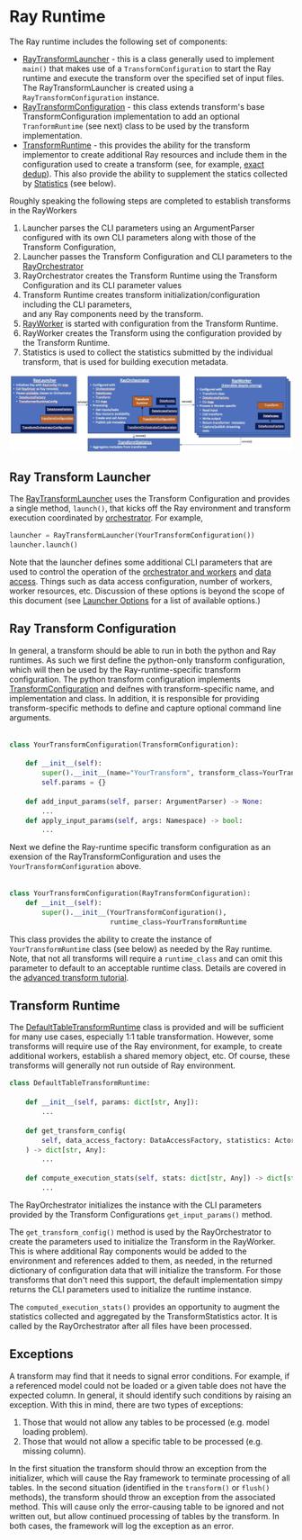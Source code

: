 # Ray Runtime 
The Ray runtime includes the following set of components:

* [RayTransformLauncher](../src/data_processing/runtime/ray/transform_launcher.py) - this is a 
class generally used to implement `main()` that makes use of a `TransformConfiguration` to 
start the Ray runtime and execute the transform over the specified set of input files.
The RayTransformLauncher is created using a `RayTransformConfiguration` instance.
* [RayTransformConfiguration](../src/data_processing/runtime/ray/transform_configuration.py) - this 
class extends transform's base TransformConfiguration implementation to add an optional 
`TranformRuntime` (see next) class to be used by the transform implementation.
* [TransformRuntime](../src/data_processing/runtime/ray/transform_runtime.py) - 
this provides the ability for the transform implementor to create additional Ray resources 
and include them in the configuration used to create a transform
(see, for example, [exact dedup](../../transforms/universal/ededup/src/ededup_transform.py)).
This also provide the ability to supplement the statics collected by
[Statistics](../src/data_processing/runtime/ray/transform_statistics.py) (see below).

Roughly speaking the following steps are completed to establish transforms in the RayWorkers

1. Launcher parses the CLI parameters using an ArgumentParser configured with its own CLI parameters 
along with those of the Transform Configuration, 
2. Launcher passes the Transform Configuration and CLI parameters to the [RayOrchestrator](../src/data_processing/runtime/ray/transform_orchestrator.py)
3. RayOrchestrator creates the Transform Runtime using the Transform Configuration and its CLI parameter values
4. Transform Runtime creates transform initialization/configuration including the CLI parameters,  
and any Ray components need by the transform.
5. [RayWorker](../src/data_processing/runtime/ray/transform_table_processor.py) is started with configuration from the Transform Runtime.
6. RayWorker creates the Transform using the configuration provided by the Transform Runtime.
7. Statistics is used to collect the statistics submitted by the individual transform, that 
is used for building execution metadata.

![Processing Architecture](processing-architecture.jpg)

## Ray Transform Launcher
The [RayTransformLauncher](../src/data_processing/runtime/ray/transform_launcher.py) uses the Transform Configuration
and provides a single method, `launch()`, that kicks off the Ray environment and transform execution coordinated 
by [orchestrator](../src/data_processing/runtime/ray/transform_orchestrator.py).
For example,
```python
launcher = RayTransformLauncher(YourTransformConfiguration())
launcher.launch()
```
Note that the launcher defines some additional CLI parameters that are used to control the operation of the 
[orchestrator and workers](../src/data_processing/runtime/ray/transform_orchestrator_configuration.py) and 
[data access](../src/data_processing/data_access/data_access_factory.py).  Things such as data access configuration,
number of workers, worker resources, etc.
Discussion of these options is beyond the scope of this document 
(see [Launcher Options](ray-launcher-options) for a list of available options.)

## Ray Transform Configuration
In general, a transform should be able to run in both the python and Ray runtimes.
As such we first define the python-only transform configuration, which will then
be used by the Ray-runtime-specific transform configuration. 
The python transform configuration implements  
[TransformConfiguration](../src/data_processing/runtime/transform_configuration.py)
and deifnes with transform-specific name, and implementation 
and class. In addition, it is responsible for providing transform-specific
methods to define and capture optional command line arguments.
```python

class YourTransformConfiguration(TransformConfiguration):

    def __init__(self):
        super().__init__(name="YourTransform", transform_class=YourTransform)
        self.params = {}
        
    def add_input_params(self, parser: ArgumentParser) -> None:
        ...
    def apply_input_params(self, args: Namespace) -> bool:
        ...
```
Next we define the Ray-runtime specific transform configuration as an exension of
the RayTransformConfiguration and uses the `YourTransformConfiguration` above.
```python
    
class YourTransformConfiguration(RayTransformConfiguration):
    def __init__(self):
        super().__init__(YourTransformConfiguration(),
                         runtime_class=YourTransformRuntime
```
This class provides the ability to create the instance of `YourTransformRuntime` class (see below)
as needed by the Ray runtime.  Note, that not all transforms will require a `runtime_class`
and can omit this parameter to default to an acceptable runtime class.
Details are covered in the [advanced transform tutorial](advanced-transform-tutorial.md).

## Transform Runtime
The 
[DefaultTableTransformRuntime](../src/data_processing/runtime/ray/transform_runtime.py)
class is provided and will be 
sufficient for many use cases, especially 1:1 table transformation.
However, some transforms will require use of the Ray environment, for example,
to create additional workers, establish a shared memory object, etc.
Of course, these transforms will generally not run outside of Ray environment. 

```python
class DefaultTableTransformRuntime:

    def __init__(self, params: dict[str, Any]):
        ...

    def get_transform_config(
        self, data_access_factory: DataAccessFactory, statistics: ActorHandle, files: list[str]
    ) -> dict[str, Any]:
        ...

    def compute_execution_stats(self, stats: dict[str, Any]) -> dict[str, Any]:
        ...
```

The RayOrchestrator initializes the instance with the CLI parameters provided by the Transform Configurations
`get_input_params()` method.

The `get_transform_config()` method is used by the RayOrchestrator to create the parameters
used to initialize the Transform in the RayWorker. 
This is where additional Ray components would be added to the environment 
and references added to them, as needed, in the returned dictionary of configuration data
that will initialize the transform.
For those transforms that don't need this support, the default implementation
simpy returns the CLI parameters used to initialize the runtime instance.

The `computed_execution_stats()` provides an opportunity to augment the statistics
collected and aggregated by the TransformStatistics actor. It is called by the RayOrchestrator
after all files have been processed.

## Exceptions
A transform may find that it needs to signal error conditions.
For example, if a referenced model could not be loaded or
a given table does not have the expected column.
In general, it should identify such conditions by raising an exception. 
With this in mind, there are two types of exceptions:

1. Those that would not allow any tables to be processed (e.g. model loading problem).
2. Those that would not allow a specific table to be processed (e.g. missing column).

In the first situation the transform should throw an exception from the initializer, which
will cause the Ray framework to terminate processing of all tables. 
In the second situation (identified in the `transform()` or `flush()` methods), the transform
should throw an exception from the associated method.  This will cause only the
error-causing
table to be ignored and not written out, but allow continued processing of tables by 
the transform.
In both cases, the framework will log the exception as an error.


